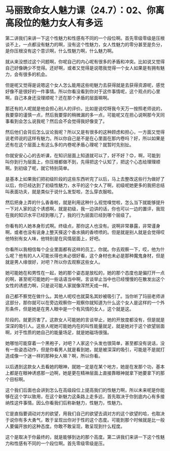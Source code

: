 # 马丽致命女人魅力课（24.7）：02、你离高段位的魅力女人有多远

第二讲我们来讲一下这个性魅力和性感有不同的一个段位啊。首先零级零级是压根谈不上，一点都没有魅力的啊，没有这个性魅力，女人性魅力的零分甚至是负分，是你压根没有这个意识啊，什么性魅力啊，什么魅力啊。

就从来没想过这个问题啊，你呢自己的内心呢有很多的矛盾和冲突。比如说又觉得自己好像确少不觉得。还好啊，或者又觉得是说嗯我觉得一个女人如果是有拥有魅力，会有很多的机会。

但是呢又觉得是说嗯这个女人怎么能用这些呃魅力去获得就是去获得资源呢，感觉好像不是很好的一件事情。所以你看没看到你对于这件事情呢，这个观点的心里啊，自己本身还没理顺呢？还在那个矛盾的层面嘛啊。

那还有的人呢就是他会担心别人的评价。比如是说哎呀我今天万一按照老师说的，我要穿的谨慎一点，然后我要穿的稍微漏的多一点，可能呢又在担心说啊那今天同事看到会怎么说我呢？然后会不会觉得我好像变了。

然后他们会背后怎么议论我呢？所以又是有很多的这种顾虑和担心，一方面又觉得说老师说的这样有魅力。所以你自己是不是在心里面在那内卷吗？好，所以如果是还有在这个层面上有这么多的内卷呢矛盾心理呢？就暂时先别扯。

你就安安心心的去听课，在知识层面上知道就可以了，好不好？😊，啊，可能到叫你到行为层面上，你压根都做不到，先得把这个认知了，把这个心态给理理顺啊。到初级了呢，就它特别简单。

是基本上如果我们把初级阶段的这些东西听完了以后，马上去整改这些行为做好了以后，你已经达到了初级性魅力，水平的这个女人了啊，初级呢她更多的我把总结叫表面功夫，就是类似于说什么发型啦，怎么穿衣服啦。

然后把身上弄的什么香香啦，就是利用这种什么视觉嗅觉啦，怎么当下就能够提升一下对人家的这个诱惑啊，就是初级，我一边讲的话，你也可以一边的置评，我现在我的知识水平已经到哪儿了，我的行为层面已经到哪个层级了。

你看有的人她本身形式啊。终级点，那你这人也没有。说啊非常暴露，非常谨身啊，或者也没有说身上整天搽这个香水搞的香喷喷的。但是就是别人就是会觉得哎他特别有女人味，他特别是在风情层面上，好吧。

你看所以我相信每个企业里面都有这样的员工，你就。你去观察一下，哎，他为什么呢？他有的人人可能长得也未必很好看，这个身材也未必是那种魔鬼身材，但是就是男人缘很好，对吧？所以你去观察这些女人。

她可能她在和男性在一起，她的那个姿态是放松的，她的那个态度也是偏打开一点的啊，甚至呢可能她的一些话语当中啊，言谈举止当中也已经慢慢的在散发出这个女性的诱惑力啊，只是说可能人家就像浑然天成一样。

自己都不察觉在做什么。其他人呢哎也就莫名其妙被吸引了。当你听了玛丽老师讲这部分，那你就可以在旁边观察你一观察你就知道为什么这个女人是这样的一个外形条件，但是她是在男人眼中是一个有风情的女人，这个就是这。

阶段的。就更厉害了。这款女人可能她的言谈举止，她的开放度都没有，但是就是深深的吸引人。这些人呢她可能她内在的叫性能量就足，就是她对于这个欲望层面啊，对于性质的她自己的能量场足，就是她磁场很强。

她哪怕可能穿着一个黑袍子，对吧？人家这个头发也很简单，甚至都没有说话，没有一些姿态动作，但是你看男人就是看到她，就是被深深的吸引，可能是不是就打造成像一个迷一样的那种女人嘛？啊，所以你看。

以后遇到这款女人去看她的眼神，就她一定是在某个地方，她是在发那个功，基本上都是在眼神诱惑那一边啊，她是更在精神层面上直接靠眼神就拿下她要拿下的那个目标啊。

这个我们后面也会讲到怎么在高级段位上提高我们的性魅力啊，所以未来呢是你能够在这个学以致用，在这个新魅力这条路上走多远，首先取决于你到底内心有多接纳性这件事情。因么你看我们后称新魅力，性魅力，性魅力。

它是直指要调动对方的欲望，用我们自己的欲望去调对方的这个欲望的哈，也取决于说你有多大勇气，敢于呈现出你对于性的这个态度。可能到那个时候就是比一般人要偏开放的这种态度。你敢不敢呈现，敢呈现到什么程度。

这个是取决于你最终的，就是能够到达的那个高度。第二讲我们来讲一下这个性魅力和性感有不同的一个段位啊。首先零级零级是压。

